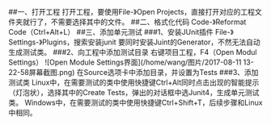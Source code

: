 ##一、打开工程
打开工程，要使用File-》Open Projects，直接打开对应的工程文件夹就行了，不需要选择其中的文件。
##二、格式化代码
Code-》Reformat Code（Ctrl+Alt+L）
##三、添加单元测试
###1、安装JUnit插件
File-》Settings-》Plugins，搜索安装junit
要同时安装Juint的Generator，不然无法自动生成测试类。
###2、向工程中添加测试目录
右键项目工程，F4（Open Modul Settings）
![Open Module Settings界面](/home/wang/图片/2017-08-11 13-22-58屏幕截图.png) 
在Source选项卡中添加目录，并设置为Tests
###3、添加测试类
Linux中，在需要测试的类中使用快捷键Ctrl+Alt同时点击出现的智能提示（灯泡状），选择其中的Create Tests，弹出的对话框中选Junit4，生成单元测试类。
Windows中，在需要测试的类中使用快捷键Ctrl+Shift+T，后续步骤和Linux中相同。